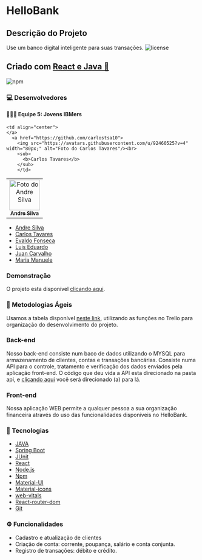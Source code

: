 # HelloBank

## Descrição do Projeto

Use um banco digital inteligente para suas transações.   <img alt="license" src="https://img.shields.io/npm/l/m?color=blue&style=plastic" /> 
## Criado com [React e Java 🔗](https://pt-br.reactjs.org/) 
<img alt="npm" src="https://img.shields.io/npm/v/node?color=blue&logo=Node.js&logoColor=dark%20green">

### 💻 Desenvolvedores

#### 👨🏻‍💻 Equipe 5: Jovens IBMers

<table>
  <tr>
    <td align="center">
      <a href="https://github.com/WhoisAndreoli">
        <img src="https://avatars.githubusercontent.com/u/78062867?v=4" width="80px;" alt="Foto do Andre Silva"/><br>
        <sub>
          <b>Andre Silva</b>
        </sub>
      </a>
    </td>
    
    <td align="center">
    </a>
      <a href="https://github.com/carlostsa10">
        <img src="https://avatars.githubusercontent.com/u/92460525?v=4" width="80px;" alt="Foto do Carlos Tavares"/><br>
        <sub>
          <b>Carlos Tavares</b>
        </sub>
        </td>
  </tr>
  
</table>

  - [Andre Silva]()
  - [Carlos Tavares]()
  - [Evaldo Fonseca](https://github.com/evaldovisk)
  - [Luis Eduardo](https://github.com/TCLxEdu17)
  - [Juan Carvalho](https://github.com/jsuisjuan)
  - [Maria Manuele](https://github.com/ManueleLima)

### Demonstração

O projeto esta disponível [clicando aqui](https://hellobank-jovensibmers.vercel.app/).

### 📑 Metodologias Ágeis 

Usamos a tabela disponível [neste link](https://trello.com/b/Xkl1XdwH/kanban-quadro-modelo), utilizando as funções no Trello para organização do desenvolvimento do projeto.

### Back-end

Nosso back-end consiste num baco de dados utilizando o MYSQL para armazenamento de clientes, contas e transações bancárias. Consiste numa API para o controle, tratamento e verificação dos dados enviados pela aplicação front-end.
    O código que deu vida a API esta direcionado na pasta api, e [clicando aqui](https://github.com/HelloBankProject/desafio-final-ibm-grupo-5/tree/main/api) você será direcionado (a) para lá.
    
### Front-end
<p>Nossa aplicação WEB permite a qualquer pessoa a sua organização financeira através do uso das funcionalidades disponiveis no HelloBank.</p>

### 🚀 Tecnologias

- [JAVA](https://www.java.com)
- [Spring Boot](https://spring.io/projects/spring-boot)
- [JUnit](https://junit.org/junit5/)
- [React](https://pt-br.reactjs.org/)
- [Node.js](https://nodejs.org/en/)
- [Npm](https://www.npmjs.com/)
- [Material-UI](https://material-ui.com/)
- [Material-icons](https://material-ui.com/icons/)
- [web-vitals](https://web.dev/learn/)
- [React-router-dom](https://reacttraining.com/react-router/web/guides/quick-start)
- [Git](https://git-scm.com/)

### ⚙️ Funcionalidades
- Cadastro e atualização de clientes
- Criação de conta: corrente, poupança, salário e conta conjunta.
- Registro de transações: débito e crédito.

